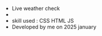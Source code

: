 <ul>
  <li>Live weather check</li>
  <li><a href:' https://shayanj121.github.io/Weather/'></a></li>
  <li>skill used : CSS HTML JS</li>
  <li>Developed by me on 2025 january</li>
</ul>
